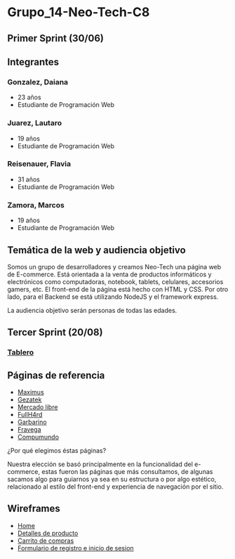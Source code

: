 # Grupo_14-Neo-Tech-C8

## Primer Sprint (30/06)

## Integrantes


### Gonzalez, Daiana
- 23 años
- Estudiante de Programación Web


### Juarez, Lautaro
- 19 años
- Estudiante de Programación Web


### Reisenauer, Flavia
- 31 años
- Estudiante de Programación Web


### Zamora, Marcos
- 19 años
- Estudiante de Programación Web


## Temática de la web y audiencia objetivo

Somos un grupo de desarrolladores y creamos Neo-Tech una página web de E-commerce. Está orientada a la venta de productos informáticos y electrónicos como computadoras, notebook, tablets, celulares, accesorios gamers, etc. El front-end de la página está hecho con HTML y CSS. Por otro lado, para el Backend se está utilizando NodeJS y el framework express.

La audiencia objetivo serán personas de todas las edades.


## Tercer Sprint (20/08)
### [Tablero](https://trello.com/b/g994yINA/prototipo)


## Páginas de referencia

- [Maximus](https://www.maximus.com.ar/)
- [Gezatek](https://www.gezatek.com.ar/)
- [Mercado libre](https://www.mercadolibre.com.ar/)
- [FullH4rd](https://www.fullh4rd.com.ar/)
- [Garbarino](https://www.garbarino.com/)
- [Fravega](https://www.fravega.com/)
- [Compumundo](https://www.compumundo.com.ar/)

¿Por qué elegimos éstas páginas?

Nuestra elección se basó principalmente en la funcionalidad del e-commerce, estas fueron las páginas que más consultamos, de algunas sacamos algo para guiarnos ya sea en su estructura o por algo estético, relacionado al estilo del front-end y experiencia de navegación por el sitio.

## Wireframes

- [Home](https://github.com/flaviadanielareisenauer/Grupo_14-Neo-Tech-C8/blob/main/WIREFRAMES/Home/Desktop%20-%201.png)
- [Detalles de producto](https://github.com/flaviadanielareisenauer/Grupo_14-Neo-Tech-C8/blob/main/WIREFRAMES/Detalle-del-producto/Desktop-3.png)
- [Carrito de compras](https://github.com/flaviadanielareisenauer/Grupo_14-Neo-Tech-C8/blob/main/WIREFRAMES/Carrito/Desktop%20-%204.png)
- [Formulario de registro e inicio de sesion](https://github.com/flaviadanielareisenauer/Grupo_14-Neo-Tech-C8/blob/main/WIREFRAMES/Registro%20e%20inicio%20de%20sesion/Desktop%20-%202.png)
